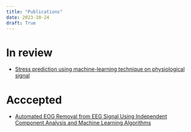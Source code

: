 ```yaml
---
title: "Publications"
date: 2023-10-24
draft: True 
---
```





# In review
- [Stress prediction using machine-learning technique on physiological signal](#)

# Acccepted

- [Automated EOG Removal from EEG Signal Using Independent Component Analysis and Machine Learning Algorithms](https://link.springer.com/chapter/10.1007/978-3-030-75506-5_79)
